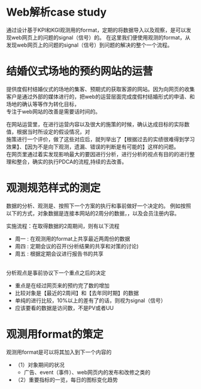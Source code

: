 # Web解析case study

<p>
通过设计基于KPI和KGI观测用的format，定期的将数据导入以及观察，是可以发现web网页上的问题的signal（信号）的。
在这里我们便使用观测的format，从发现web网页上的问题的signal（信号）到问题的解决的整个一个流程。
</p>

# 结婚仪式场地的预约网站的运营
<p>
提供度假村结婚仪式的场地的集客、预期式的获取客源的网站。因为向网页的收集客户是通过外部的媒体进行的，把web的运营层面完成度假村结婚形式的申请、和场地的确认等等作为转化目标，<br/>
专注于web网站的改善是需要话时间的。
</p>
<p>
在网站运营里，在进行运营内容以及很大的施策的时候，确认达成目标的实际数值，根据当时所设定的假设情况，对<br/>
施策进行一个评价，做了这些对应后，就列举出了【根据过去的实绩很难得到学习效果】、【因为不是向下观测，遗漏、错误的判断是有可能的】这样的问题。<br/>
在网页里通过着实发现影响最大的要因进行分析，进行分析的视点有目的的进行整理和整合，确实的执行PDCA的流程,持续的去改善。
</p>

# 观测规范样式的测定

<p>
数据的分析、观测是、按照下一个方案的执行和事前做好一个决定的。
例如按照以下的方式，对象数据是连接本网站的2周分的数据，，以及会员注册内容。
</p>
<p>
实施流程：在取得数据的2周期间，则有以下流程

 - 周一 :  在观测用的format上共享最近两周份的数据
 - 周四 : 定期会议的召开(分析结果的共享和对策的讨论) 
 - 周五 : 根据定期会议进行报告书的共享

 <br/>
分析观点是事前协议下一个重点之后的决定

 - 重点是在经过网页来的预约完了数的增加
 - 比较对象是【最近的2周间】和【去年同时期】的数据
 - 单纯的进行比较，10%以上的差有了的话，则视为signal（信号）
 - 应该要看的数据是访问数，不是PV或者UU
 
</p>

# 观测用format的策定

<p>
观测用format是可以将其加入到下一个内容的

 - （1）对象期间的状况
   - 广告、event（事件）、web网页内的发布和改修之类的 
 - （2）重要指标的一览，每日的图标变化趋势
</p>
